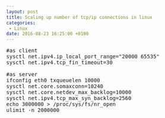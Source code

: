 ```yaml
---
layout: post
title: Scaling up number of tcp/ip connections in linux
categories:
 - Linux
date: 2016-08-23 16:25:00 +0100
---
```


<pre>#as client
sysctl net.ipv4.ip_local_port_range="20000 65535"
sysctl net.ipv4.tcp_fin_timeout=30

#as server
ifconfig eth0 txqueuelen 10000
sysctl net.core.somaxconn=10240
sysctl net.core.netdev_max_backlog=10000
sysctl net.ipv4.tcp_max_syn_backlog=2560
echo 3000000 &gt; /proc/sys/fs/nr_open
ulimit -n 2000000
</pre>